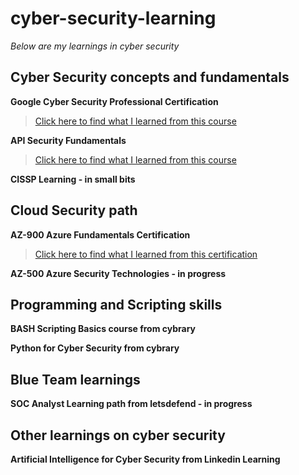 # cyber-security-learning

*Below are my learnings in cyber security*

## Cyber Security concepts and fundamentals

**Google Cyber Security Professional Certification**
> [Click here to find what I learned from this course](https://github.com/ssamarasam/cyber-security-learning/blob/177c1078c0ad4a374d1103c3ce13ae6910c5d51d/Google%20Cyber%20Security%20Professional%20Certification.md)

**API Security Fundamentals**
> [Click here to find what I learned from this course](https://github.com/ssamarasam/cyber-security-learning/blob/9cdc2ec28feda2e387072f0149add26cbbe1defa/API%20Security%20Fundamentals%20Course.md)

**CISSP Learning - in small bits**



## Cloud Security path

**AZ-900 Azure Fundamentals Certification**
> [Click here to find what I learned from this certification](https://github.com/ssamarasam/cyber-security-learning/blob/87bdd38a203c4e63f443c8e5f9368c7eb8196388/AZ-900%20Azure%20Fundamentals%20Certification.md)

**AZ-500 Azure Security Technologies - in progress**



## Programming and Scripting skills

**BASH Scripting Basics course from cybrary**

**Python for Cyber Security from cybrary**



## Blue Team learnings

**SOC Analyst Learning path from letsdefend - in progress**



## Other learnings on cyber security 

**Artificial Intelligence for Cyber Security from Linkedin Learning**
